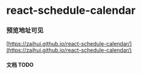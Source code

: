 # react-schedule-calendar

### 预览地址可见 

[https://zaihui.github.io/react-schedule-calendar/](https://zaihui.github.io/react-schedule-calendar/)

#### 文档 TODO